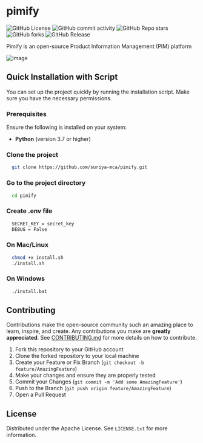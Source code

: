 # pimify
![GitHub License](https://img.shields.io/github/license/suriya-mca/pimify) ![GitHub commit activity](https://img.shields.io/github/commit-activity/t/suriya-mca/pimify) ![GitHub Repo stars](https://img.shields.io/github/stars/suriya-mca/pimify?style=flat&color=pink) ![GitHub forks](https://img.shields.io/github/forks/suriya-mca/pimify?style=flat&color=yellow) ![GitHub Release](https://img.shields.io/github/v/release/suriya-mca/pimify?color=green)

Pimify is an open-source Product Information Management (PIM) platform

![image](https://github.com/user-attachments/assets/58157365-d1ea-4aa7-8556-a717c73861c4)

## Quick Installation with Script

You can set up the project quickly by running the installation script. Make sure you have the necessary permissions.

### Prerequisites

Ensure the following is installed on your system:

- **Python** (version 3.7 or higher)

### Clone the project

```bash
  git clone https://github.com/suriya-mca/pimify.git
```

### Go to the project directory

```bash
  cd pimify
```

### Create .env file

```bash
  SECRET_KEY = secret_key
  DEBUG = False
```

### On Mac/Linux

```bash
  chmod +x install.sh
  ./install.sh
```

### On Windows

```bash
  ./install.bat
```

## Contributing

Contributions make the open-source community such an amazing place to learn, inspire, and create. Any contributions you make are **greatly appreciated**. See [CONTRIBUTING.md](./CONTRIBUTING.md) for more details on how to contribute.

1. Fork this repository to your GitHub account
2. Clone the forked repository to your local machine
3. Create your Feature or Fix Branch (`git checkout -b feature/AmazingFeature`)
4. Make your changes and ensure they are properly tested
5. Commit your Changes (`git commit -m 'Add some AmazingFeature'`)
6. Push to the Branch (`git push origin feature/AmazingFeature`)
7. Open a Pull Request

## License

Distributed under the Apache License. See `LICENSE.txt` for more information.
